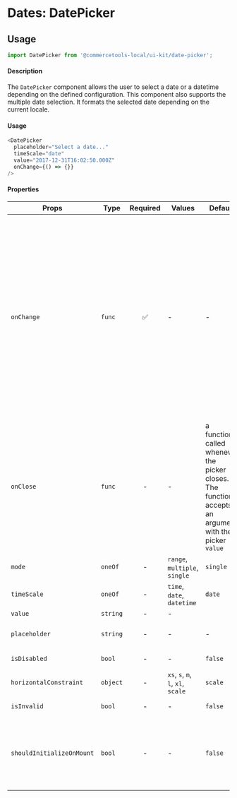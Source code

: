 # Dates: DatePicker

## Usage

```js
import DatePicker from '@commercetools-local/ui-kit/date-picker';
```

#### Description

The `DatePicker` component allows the user to select a date or a datetime
depending on the defined configuration. This component also supports the
multiple date selection. It formats the selected date depending on the current
locale.

#### Usage

```js
<DatePicker
  placeholder="Select a date..."
  timeScale="date"
  value="2017-12-31T16:02:50.000Z"
  onChange={() => {}}
/>
```

#### Properties

| Props                     | Type     | Required | Values                             | Default                                                                                                | Description                                                                                                                                                                                                                                                                                                                                                                                |
| ------------------------- | -------- | :------: | ---------------------------------- | ------------------------------------------------------------------------------------------------------ | ------------------------------------------------------------------------------------------------------------------------------------------------------------------------------------------------------------------------------------------------------------------------------------------------------------------------------------------------------------------------------------------ |
| `onChange`                | `func`   |    ✅    | -                                  | -                                                                                                      | a function called whenever the value changes.<br /><br />- `undefined` when mode is single and value was cleared<br />- `String` (`ISO` _date/time/datetime_) when mode is single and value changed<br />- `[]` when mode is multiple or range and value was cleared<br />- `Array<String>` (`ISO` _date/time/datetime_) when mode is multiple or range and at least one date was selected |
| `onClose`                 | `func`   |    -     | -                                  | a function called whenever the picker closes. The function accepts an argument with the picker `value` |
| `mode`                    | `oneOf`  |    -     | `range`, `multiple`, `single`      | `single`                                                                                               | Indicates the mode we can select dates                                                                                                                                                                                                                                                                                                                                                     |
| `timeScale`               | `oneOf`  |    -     | `time`, `date`, `datetime`         | `date`                                                                                                 | Indicates the time scale for the picker                                                                                                                                                                                                                                                                                                                                                    |
| `value`                   | `string` |    -     | -                                  |                                                                                                        | The date value                                                                                                                                                                                                                                                                                                                                                                             |
| `placeholder`             | `string` |    -     | -                                  | -                                                                                                      | Placeholder value to show in the input field                                                                                                                                                                                                                                                                                                                                               |
| `isDisabled`              | `bool`   |    -     | -                                  | `false`                                                                                                | Disables the date picker                                                                                                                                                                                                                                                                                                                                                                   |
| `horizontalConstraint`    | `object` |    -     | `xs`, `s`, `m`, `l`, `xl`, `scale` | `scale`                                                                                                | Horizontal size limit of the input field.                                                                                                                                                                                                                                                                                                                                                  |
| `isInvalid`               | `bool`   |    -     | -                                  | `false`                                                                                                | Switches to invalid-state                                                                                                                                                                                                                                                                                                                                                                  |
| `shouldInitializeOnMount` | `bool`   |    -     | -                                  | `false`                                                                                                | In case the picker plugin should be initialized when the component mounts (by default it will be initialized first when the user hovers with the mouse)                                                                                                                                                                                                                                    |
